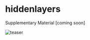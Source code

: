 # hiddenlayers
Supplementary Material [coming soon]

![teaser](https://github.com/imkegrabe/hiddenlayers/images/teaser.gif)
